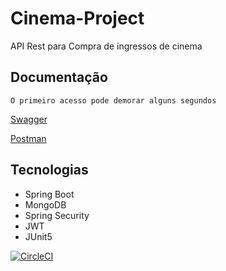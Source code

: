 # Cinema-Project
API Rest para Compra de ingressos de cinema


## Documentação 

 
```
O primeiro acesso pode demorar alguns segundos
```

[Swagger](https://cinema-ingresso-app.herokuapp.com/swagger-ui/index.html) 
 
[Postman](https://documenter.getpostman.com/view/14453763/UVXeqcrW#57e68af7-fbd2-441b-ada5-a44642cfaa68)


## Tecnologias
- Spring Boot 
- MongoDB
- Spring Security 
- JWT
- JUnit5

[![CircleCI](https://circleci.com/gh/santosandressa/cinema-project/tree/circleci-project-setup.svg?style=svg)](https://circleci.com/gh/santosandressa/cinema-project/tree/circleci-project-setup)
